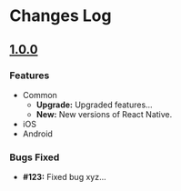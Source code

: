 # Changes Log

## [1.0.0]()

### Features
+ Common
    - **Upgrade:** Upgraded features...
    - **New:** New versions of React Native.
+ iOS
+ Android

### Bugs Fixed

- **#123:** Fixed bug xyz...
